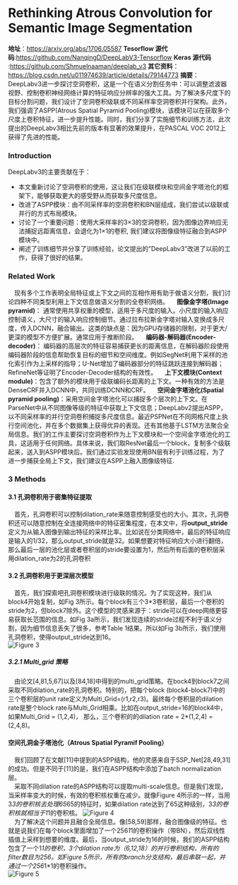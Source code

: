 # Rethinking Atrous Convolution for Semantic Image Segmentation
**地址**：https://arxiv.org/abs/1706.05587
**Tesorflow 源代码**:https://github.com/NanqingD/DeepLabV3-Tensorflow
**Keras 源代码** :https://github.com/Shmuelnaaman/deeplab_v3
**其它资料**：https://blog.csdn.net/u011974639/article/details/79144773
**摘要**：
&emsp;DeepLabv3进一步探讨空洞卷积，这是一个在语义分割任务中：可以调整滤波器视野、控制卷积神经网络计算的特征响应分辨率的强大工具。为了解决多尺度下的目标分割问题，我们设计了空洞卷积级联或不同采样率空洞卷积并行架构。此外，我们强调了ASPP(Atrous Spatial Pyramid Pooling)模块，该模块可以在获取多个尺度上卷积特征，进一步提升性能。同时，我们分享了实施细节和训练方法，此次提出的DeepLabv3相比先前的版本有显著的效果提升，在PASCAL VOC 2012上获得了先进的性能。
### Introduction
DeepLabv3的主要贡献在于：
- 本文重新讨论了空洞卷积的使用，这让我们在级联模块和空间金字塔池化的框架下，能够获取更大的感受野从而获取多尺度信息。
- 改进了ASPP模块：由不同采样率的空洞卷积和BN层组成，我们尝试以级联或并行的方式布局模块。
- 讨论了一个重要问题：使用大采样率的3×3的空洞卷积，因为图像边界响应无法捕捉远距离信息，会退化为1×1的卷积, 我们建议将图像级特征融合到ASPP模块中。
- 阐述了训练细节并分享了训练经验，论文提出的”DeepLabv3”改进了以前的工作，获得了很好的结果。
### Related Work
&emsp;现有多个工作表明全局特征或上下文之间的互相作用有助于做语义分割，我们讨论四种不同类型利用上下文信息做语义分割的全卷积网络。
&emsp;**图像金字塔(Image pyramid)**： 通常使用共享权重的模型，适用于多尺度的输入。小尺度的输入响应控制语义，大尺寸的输入响应控制细节。通过拉布拉斯金字塔对输入变换成多尺度，传入DCNN，融合输出。这类的缺点是：因为GPU存储器的限制，对于更大/更深的模型不方便扩展。通常应用于推断阶段。
&emsp;**编码器-解码器(Encoder-decoder)**： 编码器的高层次的特征容易捕获更长的距离信息，在解码器阶段使用编码器阶段的信息帮助恢复目标的细节和空间维度。例如SegNet利用下采样的池化索引作为上采样的指导；U-Net增加了编码器部分的特征跳跃连接到解码器；RefineNet等证明了Encoder-Decoder结构的有效性。
&emsp;**上下文模块(Context module)**：包含了额外的模块用于级联编码长距离的上下文。一种有效的方法是DenseCRF并入DCNN中，共同训练DCNN和CRF。
&emsp;**空间金字塔池化(Spatial pyramid pooling)**：采用空间金字塔池化可以捕捉多个层次的上下文。在ParseNet中从不同图像等级的特征中获取上下文信息；DeepLabv2提出ASPP，以不同采样率的并行空洞卷积捕捉多尺度信息。最近PSPNet在不同网格尺度上执行空间池化，并在多个数据集上获得优异的表现。还有其他基于LSTM方法聚合全局信息。我们的工作主要探讨空洞卷积作为上下文模块和一个空间金字塔池化的工具，这适用于任何网络。具体来说，我们取ResNet最后一个block，复制多个级联起来，送入到ASPP模块后。我们通过实验发现使用BN层有利于训练过程，为了进一步捕获全局上下文，我们建议在ASPP上融入图像级特征.
### 3 Methods
#### 3.1 孔洞卷积用于密集特征提取
&emsp;首先，孔洞卷积可以控制dilation_rate来随意控制感受也的大小。其次，孔洞卷积还可以随意控制在全连接网络中的特征密集程度，在本文中，将**output_stride**定义为从输入图像到输出特征的采样比率。比如说在分类网络中，最后的特征响应是输入的1/32，那么output_stride就是32。如果想要对特征响应大小进行翻倍，那么最后一层的池化层或者卷积层的stride要设置为1，然后所有后面的卷积层采用dilation_rate为2的孔洞卷积</br>
#### 3.2 孔洞卷积用于更深层次模型
&emsp;首先，我们探索吧孔洞卷积模块进行级联的情况。为了实现这种，我们从block4开始复制，如Fig 3所示。每个block有三个3*3卷积层，最后一个卷积的stride为2，但block7除外。这个模型的灵感来源于：stride可以在deep网络更容易获取长范围的信息。如Fig 3a所示，我们发现连续的stride过程不利于语义分割，因为细节信息丢失了很多，参考Table 1结果。所以如Fig 3b所示，我们使用孔洞卷积，使得output_stride达到16。</br>
![Figure 3]()</br>
##### 3.2.1 Multi_grid 策略
&emsp;由论文[4,81,5,67]以及[84,18]中得到的multi_grid策略。在bock4到block7之间采取不同dilation_rate的孔洞卷积。特别的，把每个block (block4-block7)中的三个卷积层的unit rate定义为Multi_Grid=(r1,r2,r3)。最终每个卷积层的dilation rate是整个block rate与Multi_Grid相乘。比如在output_stride=16的block4中，如果Multi_Grid = (1,2,4)， 那么，三个卷积的的dilation rate = 2*(1,2,4) = (2,4,8)。</br>
#### 空间孔洞金子塔池化（Atrous Spatial Pyramif Pooling）
&emsp;我们回顾了在文献[11]中提到的ASPP结构，他的灵感来自于SSP_Net[28,49,31]的成功。但是不同于[11]的是，我们在ASPP结构中添加了batch normalization层。</br>
&emsp;采取不同dilation rate的ASPP结构可以提取multi-scale信息。但是我们发现，当采样率变大的时候，有效的卷积核权重在减少。就像Figure 4所示的一样，当用3*3的卷积核去处理65*65的特征时，如果dilation rate达到了65这种级别，3*3的卷积核就相当于1*1的卷积核。
![Figure 4]()</br>
&emsp;为了解决这个问题并且融合全局信息。像[58,59]那样，融合图像级的特征。也就是说我们在每个block里面增加了一个256*1*1的卷积操作（带BN），然后双线性插值上采样到想要的维度。最后，当output_stride为16的时候，我们的ASPP结构包含了一个1*1的卷积，3个dilation rate为（6,12,18）的并行卷积结构，所有的filter数目为256。如Figure 5所示，所有的branch分支结构，最后串联一起，并通过一个256*1*1的卷积操作。</br>
![Figure 5]()</br>